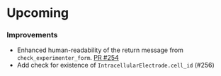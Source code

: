 # Upcoming

### Improvements
* Enhanced human-readability of the return message from `check_experimenter_form`. [PR #254](https://github.com/NeurodataWithoutBorders/nwbinspector/pull/254)
* Add check for existence of ``IntracellularElectrode.cell_id`` (#256)
